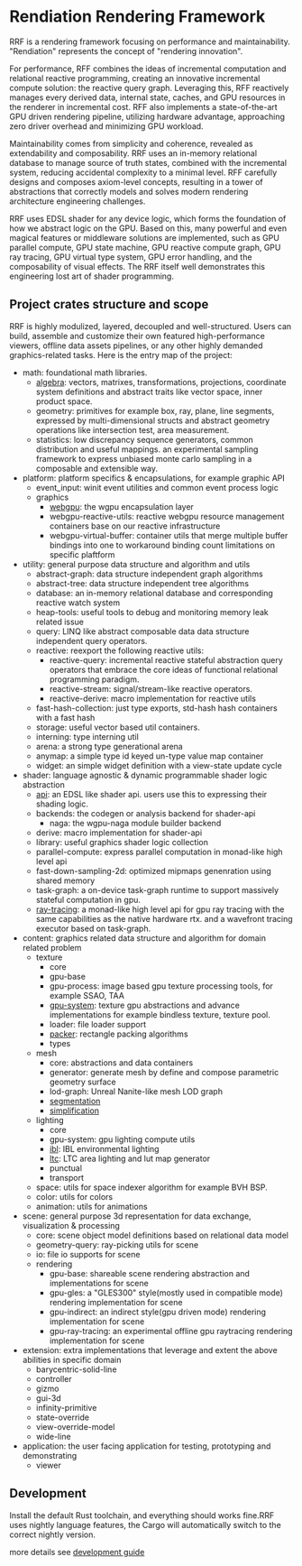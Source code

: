 # Rendiation Rendering Framework

RRF is a rendering framework focusing on performance and maintainability. "Rendiation" represents the concept of "rendering innovation".

For performance, RFF combines the ideas of incremental computation and relational reactive programming, creating an innovative incremental compute solution: the reactive query graph. Leveraging this, RFF reactively manages every derived data, internal state, caches, and GPU resources in the renderer in incremental cost. RFF also implements a state-of-the-art GPU driven rendering pipeline, utilizing hardware advantage, approaching zero driver overhead and minimizing GPU workload.

Maintainability comes from simplicity and coherence, revealed as extendability and composability. RRF uses an in-memory relational database to manage source of truth states, combined with the incremental system, reducing accidental complexity to a minimal level. RFF carefully designs and composes axiom-level concepts, resulting in a tower of abstractions that correctly models and solves modern rendering architecture engineering challenges.

RRF uses EDSL shader for any device logic, which forms the foundation of how we abstract logic on the GPU. Based on this, many powerful and even magical features or middleware solutions are implemented, such as GPU parallel compute, GPU state machine, GPU reactive compute graph, GPU ray tracing, GPU virtual type system, GPU error handling, and the composability of visual effects. The RRF itself well demonstrates this engineering lost art of shader programming.

## Project crates structure and scope

RRF is highly modulized, layered, decoupled and well-structured. Users can build, assemble and customize their own featured high-performance viewers, offline data assets pipelines, or any other highly demanded graphics-related tasks. Here is the entry map of the project:

- math: foundational math libraries.
  - [algebra](./math/algebra/README.md): vectors, matrixes, transformations, projections, coordinate system definitions and abstract traits like vector space, inner product space.
  - geometry: primitives for example box, ray, plane, line segments, expressed by multi-dimensional structs and abstract geometry operations like intersection test, area measurement.
  - statistics: low discrepancy sequence generators, common distribution and useful mappings. an experimental sampling framework to express unbiased monte carlo sampling in a composable and extensible way.
- platform: platform specifics & encapsulations, for example graphic API
  - event_input: winit event utilities and common event process logic
  - graphics
    - [webgpu](./platform/graphics/webgpu/README.md): the wgpu encapsulation layer
    - webgpu-reactive-utils: reactive webgpu resource management containers base on our reactive infrastructure
    - webgpu-virtual-buffer: container utils that merge multiple buffer bindings into one to workaround binding count limitations on specific plaftform
- utility: general purpose data structure and algorithm and utils
  - abstract-graph: data structure independent graph algorithms
  - abstract-tree: data structure independent tree algorithms
  - database: an in-memory relational database and corresponding reactive watch system
  - heap-tools: useful tools to debug and monitoring memory leak related issue
  - query: LINQ like abstract composable data data structure independent query operators.
  - reactive: reexport the following reactive utils:
    - reactive-query: incremental reactive stateful abstraction query operators that embrace the core ideas of functional relational programming paradigm.
    - reactive-stream: signal/stream-like reactive operators.
    - reactive-derive: macro implementation for reactive utils
  - fast-hash-collection: just type exports, std-hash hash containers with a fast hash
  - storage: useful vector based util containers.
  - interning: type interning util
  - arena: a strong type generational arena
  - anymap: a simple type id keyed un-type value map container
  - widget: an simple widget definition with a view-state update cycle
- shader: language agnostic & dynamic programmable shader logic abstraction
  - [api](./shader/api/README.md): an EDSL like shader api. users use this to expressing their shading logic.
  - backends: the codegen or analysis backend for shader-api
    - naga: the wgpu-naga module builder backend
  - derive: macro implementation for shader-api
  - library: useful graphics shader logic collection
  - parallel-compute: express parallel computation in monad-like high level api
  - fast-down-sampling-2d: optimized mipmaps genenration using shared memory
  - task-graph: a on-device task-graph runtime to support massively stateful computation in gpu.
  - [ray-tracing](./shader/ray-tracing/README.md): a monad-like high level api for gpu ray tracing with the same capabilities as the native hardware rtx. and a wavefront tracing executor based on task-graph.
- content: graphics related data structure and algorithm for domain related problem
  - texture
    - core
    - gpu-base
    - gpu-process: image based gpu texture processing tools, for example SSAO, TAA
    - [gpu-system](./content/texture/gpu-system/README.md): texture gpu abstractions and advance implementations for example bindless texture, texture pool.
    - loader: file loader support
    - [packer](./content/texture/packer/README.md): rectangle packing algorithms
    - types
  - mesh
    - core: abstractions and data containers
    - generator: generate mesh by define and compose parametric geometry surface
    - lod-graph: Unreal Nanite-like mesh LOD graph
    - [segmentation](./content/mesh/segmentation/README.md)
    - [simplification](./content/mesh/simplification/README.md)
  - lighting
    - core
    - gpu-system: gpu lighting compute utils
    - [ibl](./content/lighting/ibl/README.md): IBL environmental lighting
    - [ltc](./content/lighting/ltc/README.md): LTC area lighting and lut map generator
    - punctual
    - transport
  - space: utils for space indexer algorithm for example BVH BSP.
  - color: utils for colors
  - animation: utils for animations
- scene: general purpose 3d representation for data exchange, visualization & processing
  - core: scene object model definitions based on relational data model
  - geometry-query: ray-picking utils for scene
  - io: file io supports for scene
  - rendering
    - gpu-base: shareable scene rendering abstraction and implementations for scene
    - gpu-gles: a "GLES300" style(mostly used in compatible mode) rendering implementation for scene
    - gpu-indirect: an indirect style(gpu driven mode) rendering implementation for scene
    - gpu-ray-tracing: an experimental offline gpu raytracing rendering implementation for scene
- extension: extra implementations that leverage and extent the above abilities in specific domain
  - barycentric-solid-line
  - controller
  - gizmo
  - gui-3d
  - infinity-primitive
  - state-override
  - view-override-model
  - wide-line
- application: the user facing application for testing, prototyping and demonstrating
  - viewer

## Development

Install the default Rust toolchain, and everything should works fine.RRF uses nightly language features, the Cargo will automatically switch to the correct nightly version.

more details see [development guide](./development-guide.md)
